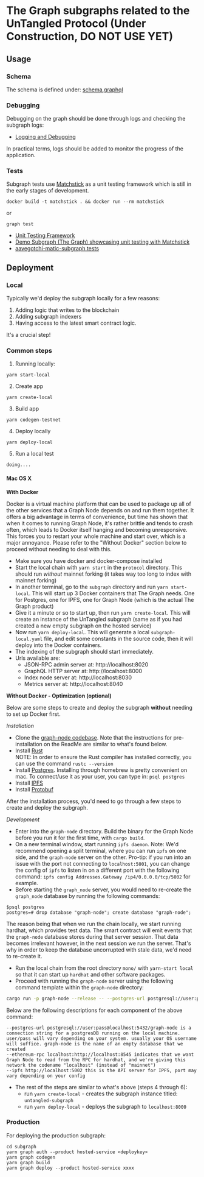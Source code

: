 # The Graph subgraphs related to the UnTangled Protocol (Under Construction, DO NOT USE YET)

## Usage

### Schema

The schema is defined under: [schema.graphql](./schema.graphql)

### Debugging

Debugging on the graph should be done through logs and checking the subgraph logs:

- [Logging and Debugging](https://thegraph.com/docs/developer/assemblyscript-api#logging-and-debugging)

In practical terms, logs should be added to monitor the progress of the application.

### Tests

Subgraph tests use [Matchstick](https://github.com/LimeChain/matchstick) as a unit testing framework which is still in the early stages of development.

```
docker build -t matchstick . && docker run --rm matchstick
```

or

```
graph test
```

- [Unit Testing Framework](https://thegraph.com/docs/en/developer/matchstick/)
- [Demo Subgraph (The Graph) showcasing unit testing with Matchstick](https://github.com/LimeChain/demo-subgraph)
- [aavegotchi-matic-subgraph tests](https://github.com/aavegotchi/aavegotchi-matic-subgraph/tree/main/src/tests)

## Deployment

### Local

Typically we'd deploy the subgraph locally for a few reasons:

1. Adding logic that writes to the blockchain
2. Adding subgraph indexers
3. Having access to the latest smart contract logic.

It's a crucial step!

### Common steps

1. Running locally:

```
yarn start-local
```

2. Create app

```
yarn create-local
```

3. Build app

```
yarn codegen-testnet
```

4. Deploy locally

```
yarn deploy-local
```

5. Run a local test

```
doing....
```

#### Mac OS X

**With Docker**

Docker is a virtual machine platform that can be used to package up all of the other services that a Graph Node depends on and run them together. It offers a big advantage in terms of convenience, but time has shown that when it comes to running Graph Node, it's rather brittle and tends to crash often, which leads to Docker itself hanging and becoming unresponsive. This forces you to restart your whole machine and start over, which is a major annoyance. Please refer to the "Without Docker" section below to proceed without needing to deal with this.

- Make sure you have docker and docker-compose installed
- Start the local chain with `yarn start` in the `protocol` directory. This should run _without_ mainnet forking (it takes way too long to index with mainnet forking)
- In another terminal, go to the `subgraph` directory and run `yarn start-local`. This will start up 3 Docker containers that The Graph needs. One for Postgres, one for IPFS, one for Graph Node (which is the actual The Graph product)
- Give it a minute or so to start up, then run `yarn create-local`. This will create an instance of the UnTangled subgraph (same as if you had created a new empty subgraph on the hosted service)
- Now run `yarn deploy-local`. This will generate a local `subgraph-local.yaml` file, and edit some constants in the source code, then it will deploy into the Docker containers.
- The indexing of the subgraph should start immediately.
- Urls available are:
  - JSON-RPC admin server at: http://localhost:8020
  - GraphQL HTTP server at: http://localhost:8000
  - Index node server at: http://localhost:8030
  - Metrics server at: http://localhost:8040

**Without Docker - Optimization (optional)**

Below are some steps to create and deploy the subgraph **without** needing to set up Docker first.

_Installation_

- Clone the [graph-node codebase](https://github.com/graphprotocol/graph-node). Note that the instructions for pre-installation on the ReadMe are similar to what's found below.
- Install [Rust](https://www.rust-lang.org/tools/install)  
  NOTE: In order to ensure the Rust compiler has installed correctly, you can use the command `rustc --version`
- Install [Postgres](https://wiki.postgresql.org/wiki/Homebrew). Installing through homebrew is pretty convenient on mac. To connect/use it as your user, you can type in: `psql postgres`
- Install [IPFS](https://docs.ipfs.tech/install/command-line/#install-official-binary-distributions)
- Install [Protobuf](https://grpc.io/docs/protoc-installation/)

After the installation process, you'd need to go through a few steps to create and deploy the subgraph.

_Development_

- Enter into the `graph-node` directory. Build the binary for the Graph Node before you run it for the first time, with `cargo build`.
- On a new terminal window, start running `ipfs daemon`. Note: We'd recommend opening a split terminal, where you can run `ipfs` on one side, and the `graph-node` server on the other.
  Pro-tip: if you run into an issue with the port not connecting to `localhost:5001`, you can change the config of `ipfs` to listen in on a different
  port with the following command: `ipfs config Addresses.Gateway /ip4/0.0.0.0/tcp/5002` for example.
- Before starting the `graph_node` server, you would need to re-create the `graph_node` database by running the following commands:

```postgres
$psql postgres
postgres=# drop database "graph-node"; create database "graph-node";
```

The reason being that when we run the chain locally, we start running hardhat, which provides test data. The smart contract will emit events that the `graph-node` database stores during that server session. That data becomes irrelevant however, in the next session we run the server. That's why in order to keep the database uncorrupted with stale data, we'd need to re-create it.

- Run the local chain from the root directory `mono/` with `yarn-start local` so that it can start up `hardhat` and other software packages.
- Proceed with running the `graph-node` server using the following command template within the `graph-node` directory:

```bash
cargo run -p graph-node --release -- --postgres-url postgresql://user:pass@localhost:5432/graph-node --ethereum-rpc localhost:http://localhost:8545 --ipfs 127.0.0.1:5002
```

Below are the following descriptions for each component of the above command:

```
--postgres-url postgresql://user:pass@localhost:5432/graph-node is a connection string for a postgresDB running on the local machine. user/pass will vary depending on your system. usually your OS username will suffice. graph-node is the name of an empty database that we created
--ethereum-rpc localhost:http://localhost:8545 indicates that we want Graph Node to read from the RPC for hardhat, and we're giving this network the codename "localhost" (instead of "mainnet")
--ipfs http://localhost:5002 this is the API server for IPFS, port may vary depending on your config
```

- The rest of the steps are similar to what's above (steps 4 through 6):
  - run `yarn create-local` - creates the subgraph instance titled: `untangled-subgraph`
  - run `yarn deploy-local` - deploys the subgraph to `localhost:8000`

### Production

For deploying the production subgraph:

```
cd subgraph
yarn graph auth --product hosted-service <deploykey>
yarn graph codegen
yarn graph build
yarn graph deploy --product hosted-service xxxx
```
